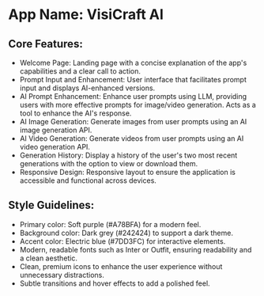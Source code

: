 # **App Name**: VisiCraft AI

## Core Features:

- Welcome Page: Landing page with a concise explanation of the app's capabilities and a clear call to action.
- Prompt Input and Enhancement: User interface that facilitates prompt input and displays AI-enhanced versions.
- AI Prompt Enhancement: Enhance user prompts using LLM, providing users with more effective prompts for image/video generation. Acts as a tool to enhance the AI's response.
- AI Image Generation: Generate images from user prompts using an AI image generation API.
- AI Video Generation: Generate videos from user prompts using an AI video generation API.
- Generation History: Display a history of the user's two most recent generations with the option to view or download them.
- Responsive Design: Responsive layout to ensure the application is accessible and functional across devices.

## Style Guidelines:

- Primary color: Soft purple (#A78BFA) for a modern feel.
- Background color: Dark grey (#242424) to support a dark theme.
- Accent color: Electric blue (#7DD3FC) for interactive elements.
- Modern, readable fonts such as Inter or Outfit, ensuring readability and a clean aesthetic.
- Clean, premium icons to enhance the user experience without unnecessary distractions.
- Subtle transitions and hover effects to add a polished feel.